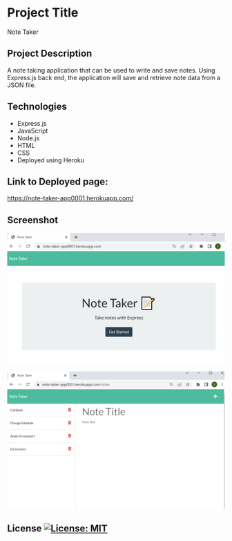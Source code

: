 # Project Title
Note Taker

## Project Description
A note taking application that can be used to write and save notes. Using Express.js back end, the application will save and retrieve note data from a JSON file.

## Technologies
* Express.js
* JavaScript
* Node.js
* HTML
* CSS
* Deployed using Heroku

## Link to Deployed page:
https://note-taker-app0001.herokuapp.com/

## Screenshot
![alt text](assets/images/notetaker1.PNG)

![alt text](assets/images/notetaker2.PNG)

## License [![License: MIT](https://img.shields.io/badge/License-MIT-yellow.svg)](https://opensource.org/licenses/MIT)

